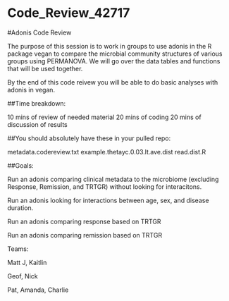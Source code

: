 # Code_Review_42717
#Adonis Code Review

The purpose of this session is to work in groups to use adonis in the R package vegan to compare the microbial community structures of various groups using PERMANOVA. We will go over the data tables and functions that will be used together. 

By the end of this code reivew you will be able to do basic analyses with adonis in vegan.

##Time breakdown:

10 mins of review of needed material
20 mins of coding
20 mins of discussion of results

##You should absolutely have these in your pulled repo:

metadata.codereview.txt
example.thetayc.0.03.lt.ave.dist
read.dist.R


##Goals:

Run an adonis comparing clinical metadata to the microbiome (excluding Response, Remission, and TRTGR) without looking for interacitons.

Run an adonis looking for interactions between age, sex, and disease duration.

Run an adonis comparing response based on TRTGR

Run an adonis comparing remission based on TRTGR

Teams:

Matt J, Kaitlin

Geof, Nick

Pat, Amanda, Charlie